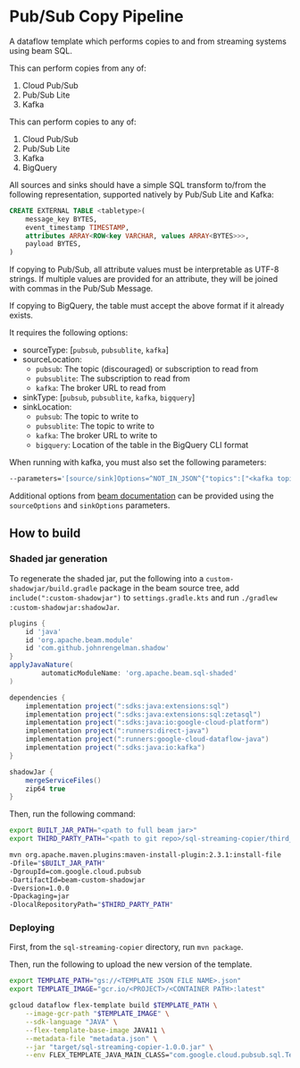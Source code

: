 # Pub/Sub Copy Pipeline

A dataflow template which performs copies to and from streaming systems using
beam SQL.

This can perform copies from any of:
1) Cloud Pub/Sub
2) Pub/Sub Lite
3) Kafka

This can perform copies to any of:
1) Cloud Pub/Sub
2) Pub/Sub Lite
3) Kafka
4) BigQuery

All sources and sinks should have a simple SQL transform to/from the following
representation, supported natively by Pub/Sub Lite and Kafka:

```sql
CREATE EXTERNAL TABLE <tabletype>(
    message_key BYTES,
    event_timestamp TIMESTAMP,
    attributes ARRAY<ROW<key VARCHAR, values ARRAY<BYTES>>>,
    payload BYTES,
)
```

If copying to Pub/Sub, all attribute values must be interpretable as UTF-8
strings. If multiple values are provided for an attribute, they will be joined
with commas in the Pub/Sub Message.

If copying to BigQuery, the table must accept the above format if it already
exists.

It requires the following options:

* sourceType: [`pubsub`, `pubsublite`, `kafka`]
* sourceLocation:
  * `pubsub`: The topic (discouraged) or subscription to read from
  * `pubsublite`: The subscription to read from
  * `kafka`: The broker URL to read from
* sinkType: [`pubsub`, `pubsublite`, `kafka`, `bigquery`]
* sinkLocation:
  * `pubsub`: The topic to write to
  * `pubsublite`: The topic to write to
  * `kafka`: The broker URL to write to
  * `bigquery`: Location of the table in the BigQuery CLI format
  
When running with kafka, you must also set the following parameters:

```bash
--parameters='[source/sink]Options=^NOT_IN_JSON^{"topics":["<kafka topic name>"],"bootstrap.servers":"<broker URL>"}'
```

Additional options from
[beam documentation](https://beam.apache.org/documentation/dsls/sql/extensions/create-external-table)
can be provided using the `sourceOptions` and `sinkOptions` parameters.

## How to build

### Shaded jar generation

To regenerate the shaded jar, put the following into a
`custom-shadowjar/build.gradle` package in the beam source tree, add
`include(":custom-shadowjar")` to `settings.gradle.kts` and run
`./gradlew :custom-shadowjar:shadowJar`.

```groovy
plugins {
    id 'java'
    id 'org.apache.beam.module'
    id 'com.github.johnrengelman.shadow'
}
applyJavaNature(
        automaticModuleName: 'org.apache.beam.sql-shaded'
)

dependencies {
    implementation project(":sdks:java:extensions:sql")
    implementation project(":sdks:java:extensions:sql:zetasql")
    implementation project(":sdks:java:io:google-cloud-platform")
    implementation project(":runners:direct-java")
    implementation project(":runners:google-cloud-dataflow-java")
    implementation project(":sdks:java:io:kafka")
}

shadowJar {
    mergeServiceFiles()
    zip64 true
}
```

Then, run the following command:

```bash
export BUILT_JAR_PATH="<path to full beam jar>"
export THIRD_PARTY_PATH="<path to git repo>/sql-streaming-copier/third_party"

mvn org.apache.maven.plugins:maven-install-plugin:2.3.1:install-file
-Dfile="$BUILT_JAR_PATH" 
-DgroupId=com.google.cloud.pubsub
-DartifactId=beam-custom-shadowjar
-Dversion=1.0.0
-Dpackaging=jar 
-DlocalRepositoryPath="$THIRD_PARTY_PATH"
```

### Deploying

First, from the `sql-streaming-copier` directory, run `mvn package`.

Then, run the following to upload the new version of the template.

```bash
export TEMPLATE_PATH="gs://<TEMPLATE JSON FILE NAME>.json"
export TEMPLATE_IMAGE="gcr.io/<PROJECT>/<CONTAINER PATH>:latest"

gcloud dataflow flex-template build $TEMPLATE_PATH \
    --image-gcr-path "$TEMPLATE_IMAGE" \
    --sdk-language "JAVA" \
    --flex-template-base-image JAVA11 \
    --metadata-file "metadata.json" \
    --jar "target/sql-streaming-copier-1.0.0.jar" \
    --env FLEX_TEMPLATE_JAVA_MAIN_CLASS="com.google.cloud.pubsub.sql.TemplateMain"
```

